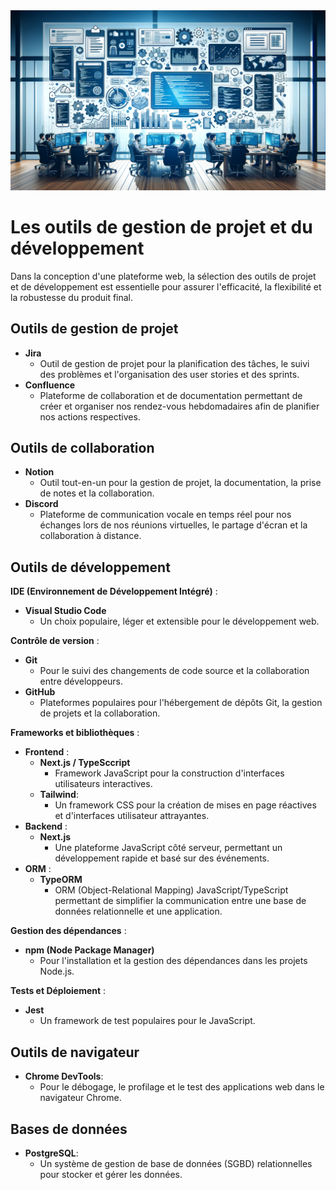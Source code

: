 <img src="../Assets/Images/project-management.png" alt="Outils" width="600">

# Les outils de gestion de projet et du développement

Dans la conception d'une plateforme web, la sélection des outils de projet et de développement est essentielle pour assurer l'efficacité, la flexibilité et la robustesse du produit final.

## Outils de gestion de projet

- **Jira**
  - Outil de gestion de projet pour la planification des tâches, le suivi des problèmes et l'organisation des user stories et des sprints.
- **Confluence**
  - Plateforme de collaboration et de documentation permettant de créer et organiser nos rendez-vous hebdomadaires afin de planifier nos actions respectives.

## Outils de collaboration

- **Notion**
  - Outil tout-en-un pour la gestion de projet, la documentation, la prise de notes et la collaboration.
- **Discord**
  - Plateforme de communication vocale en temps réel pour nos échanges lors de nos réunions virtuelles, le partage d'écran et la collaboration à distance.

## Outils de développement

**IDE (Environnement de Développement Intégré)** :

- **Visual Studio Code**
  - Un choix populaire, léger et extensible pour le développement web.

**Contrôle de version** :

- **Git**
  - Pour le suivi des changements de code source et la collaboration entre développeurs.
- **GitHub**
  - Plateformes populaires pour l'hébergement de dépôts Git, la gestion de projets et la collaboration.

**Frameworks et bibliothèques** :

- **Frontend** :
  - **Next.js / TypeSccript**
    - Framework JavaScript pour la construction d'interfaces utilisateurs interactives.
  - **Tailwind**:
    - Un framework CSS pour la création de mises en page réactives et d'interfaces utilisateur attrayantes.
- **Backend** :
  - **Next.js**
    - Une plateforme JavaScript côté serveur, permettant un développement rapide et basé sur des événements.
- **ORM** :
  - **TypeORM**
    - ORM (Object-Relational Mapping) JavaScript/TypeScript permettant de simplifier la communication entre une base de données relationnelle et une application.

**Gestion des dépendances** :

- **npm (Node Package Manager)**
  - Pour l'installation et la gestion des dépendances dans les projets Node.js.

**Tests et Déploiement** :

- **Jest**
  - Un framework de test populaires pour le JavaScript.

## Outils de navigateur

- **Chrome DevTools**:
  - Pour le débogage, le profilage et le test des applications web dans le navigateur Chrome.

## Bases de données

- **PostgreSQL**:
  - Un système de gestion de base de données (SGBD) relationnelles pour stocker et gérer les données.
